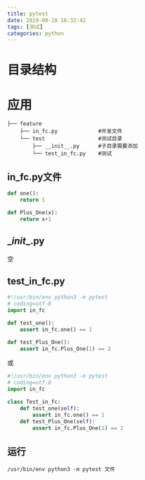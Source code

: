 ```yaml
---
title: pytest
date: 2019-09-18 16:32:42
tags: [测试]
categories: python
---
```


# 目录结构

# 应用

```shell
├── feature        
    ├── in_fc.py             #开发文件
    └── test                 #测试目录
        ├── __init__.py      #子目录需要添加
        └── test_in_fc.py    #测试
```

<!--more-->

## in_fc.py文件

```python
def one():
    return 1

def Plus_One(x):
    return x+1
```

## \__init__.py

空

## test_in_fc.py

```python
#!/usr/bin/env python3 -m pytest
# coding=utf-8
import in_fc

def test_one():
    assert in_fc.one() == 1

def test_Plus_One():
    assert in_fc.Plus_One(1) == 2
```

或

```python
#!/usr/bin/env python3 -m pytest
# coding=utf-8
import in_fc

class Test_in_fc:
    def test_one(self):
        assert in_fc.one() == 1
    def test_Plus_One(self):
        assert in_fc.Plus_One(1) == 2
```

## 运行

```shell
/usr/bin/env python3 -m pytest 文件
```

